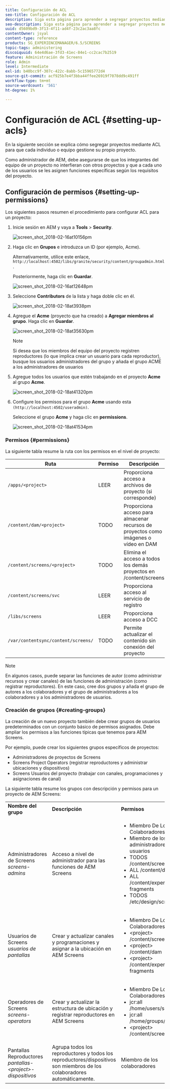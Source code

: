 ```yaml
---
title: Configuración de ACL
seo-title: Configuración de ACL
description: Siga esta página para aprender a segregar proyectos mediante ACL para que cada individuo o equipo gestione su propio proyecto.
seo-description: Siga esta página para aprender a segregar proyectos mediante ACL para que cada individuo o equipo gestione su propio proyecto.
uuid: d5609bd9-3f13-4f11-ad4f-23c2ac3aa8fc
contentOwner: jsyal
content-type: reference
products: SG_EXPERIENCEMANAGER/6.5/SCREENS
topic-tags: administering
discoiquuid: 64e4d6ae-3fd3-41ec-84e1-cc2cac7b2519
feature: Administración de Screens
role: Admin
level: Intermediate
exl-id: b40bcc9f-307c-422c-8abb-5c15965772d4
source-git-commit: acf925b7e4f3bba44ffee26919f7078dd9c491ff
workflow-type: tm+mt
source-wordcount: '561'
ht-degree: 1%

---
```


# Configuración de ACL {#setting-up-acls}

En la siguiente sección se explica cómo segregar proyectos mediante ACL para que cada individuo o equipo gestione su propio proyecto.

Como administrador de AEM, debe asegurarse de que los integrantes del equipo de un proyecto no interfieran con otros proyectos y que a cada uno de los usuarios se les asignen funciones específicas según los requisitos del proyecto.

## Configuración de permisos {#setting-up-permissions}

Los siguientes pasos resumen el procedimiento para configurar ACL para un proyecto:

1. Inicie sesión en AEM y vaya a **Tools** > **Security**.

   ![screen_shot_2018-02-16at10156pm](assets/screen_shot_2018-02-16at10156pm.png)

1. Haga clic en **Grupos** e introduzca un ID (por ejemplo, Acme).

   Alternativamente, utilice este enlace, `http://localhost:4502/libs/granite/security/content/groupadmin.html`.

   Posteriormente, haga clic en **Guardar**.

   ![screen_shot_2018-02-16at12648pm](assets/screen_shot_2018-02-16at12648pm.png)

1. Seleccione **Contributors** de la lista y haga doble clic en él.

   ![screen_shot_2018-02-18at3938pm](assets/screen_shot_2018-02-18at33938pm.png)

1. Agregue el **Acme** (proyecto que ha creado) a **Agregar miembros al grupo**. Haga clic en **Guardar**.

   ![screen_shot_2018-02-18at35630pm](assets/screen_shot_2018-02-18at35630pm.png)

   >[!NOTE]
   >
   >Si desea que los miembros del equipo del proyecto registren reproductores (lo que implica crear un usuario para cada reproductor), busque los usuarios administradores del grupo y añada el grupo ACME a los administradores de usuarios

1. Agregue todos los usuarios que estén trabajando en el proyecto **Acme** al grupo **Acme**.

   ![screen_shot_2018-02-18at41320pm](assets/screen_shot_2018-02-18at41320pm.png)

1. Configure los permisos para el grupo **Acme** usando esta `(http://localhost:4502/useradmin)`.

   Seleccione el grupo **Acme** y haga clic en **permissions**.

   ![screen_shot_2018-02-18at41534pm](assets/screen_shot_2018-02-18at41534pm.png)

### Permisos {#permissions}

La siguiente tabla resume la ruta con los permisos en el nivel de proyecto:

| **Ruta** | **Permiso** | **Descripción** |
|---|---|---|
| `/apps/<project>` | LEER | Proporciona acceso a archivos de proyecto (si corresponde) |
| `/content/dam/<project>` | TODO | Proporciona acceso para almacenar recursos de proyectos como imágenes o vídeo en DAM |
| `/content/screens/<project>` | TODO | Elimina el acceso a todos los demás proyectos en /content/screens |
| `/content/screens/svc` | LEER | Proporciona acceso al servicio de registro |
| `/libs/screens` | LEER | Proporciona acceso a DCC |
| `/var/contentsync/content/screens/` | TODO | Permite actualizar el contenido sin conexión del proyecto |

>[!NOTE]
>
>En algunos casos, puede separar las funciones de autor (como administrar recursos y crear canales) de las funciones de administración (como registrar reproductores). En este caso, cree dos grupos y añada el grupo de autores a los colaboradores y el grupo de administradores a los colaboradores y a los administradores de usuarios.

### Creación de grupos {#creating-groups}

La creación de un nuevo proyecto también debe crear grupos de usuarios predeterminados con un conjunto básico de permisos asignados. Debe ampliar los permisos a las funciones típicas que tenemos para AEM Screens.

Por ejemplo, puede crear los siguientes grupos específicos de proyectos:

* Administradores de proyectos de Screens
* Screens Project Operators (registrar reproductores y administrar ubicaciones y dispositivos)
* Screens Usuarios del proyecto (trabajar con canales, programaciones y asignaciones de canal)

La siguiente tabla resume los grupos con descripción y permisos para un proyecto de AEM Screens:

<table>
 <tbody>
  <tr>
   <td><strong>Nombre del grupo</strong></td>
   <td><strong>Descripción</strong></td>
   <td><strong>Permisos</strong></td>
  </tr>
  <tr>
   <td>Administradores de Screens<br /> <em>screens-admins</em></td>
   <td>Acceso a nivel de administrador para las funciones de AEM Screens</td>
   <td>
    <ul>
     <li>Miembro De Los Colaboradores</li>
     <li>Miembro de los administradores de usuarios</li>
     <li>TODOS /content/screens</li>
     <li>ALL /content/dam</li>
     <li>ALL /content/experience-fragments</li>
     <li>TODOS /etc/design/screens</li>
    </ul> </td>
  </tr>
  <tr>
   <td>Usuarios de Screens<br /> <em>usuarios de pantallas</em></td>
   <td>Crear y actualizar canales y programaciones y asignar a la ubicación en AEM Screens</td>
   <td>
    <ul>
     <li>Miembro De Los Colaboradores</li>
     <li>&lt;project&gt; /content/screens</li>
     <li>&lt;project&gt; /content/dam</li>
     <li>&lt;project&gt; /content/experience-fragments</li>
    </ul> </td>
  </tr>
  <tr>
   <td>Operadores de Screens<br /> <em>screens-operators</em></td>
   <td>Crear y actualizar la estructura de ubicación y registrar reproductores en AEM Screens</td>
   <td>
    <ul>
     <li>Miembro De Los Colaboradores</li>
     <li>jcr:all /home/users/screens</li>
     <li>jcr:all /home/groups/screens</li>
     <li>&lt;project&gt; /content/screens</li>
    </ul> </td>
  </tr>
  <tr>
   <td>Pantallas Reproductores<br /> <em>pantallas-&lt;project&gt;-dispositivos</em></td>
   <td>Agrupa todos los reproductores y todos los reproductores/dispositivos son miembros de los colaboradores automáticamente.</td>
   <td><p> Miembro de los colaboradores</p> </td>
  </tr>
 </tbody>
</table>
